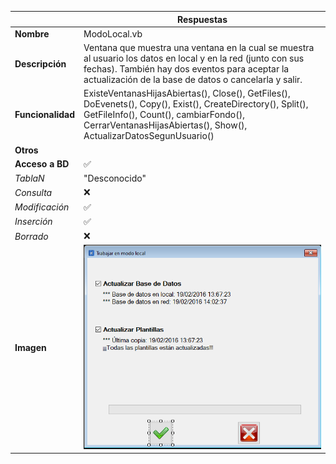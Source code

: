 |                   | **Respuestas**                          |
|-------------------|-----------------------------------------|
|**Nombre**         | ModoLocal.vb      |
|**Descripción**    | Ventana que muestra una ventana en la cual se muestra al usuario los datos en local y en la red (junto con sus fechas). También hay dos eventos para aceptar la actualización de la base de datos o cancelarla y salir.|
|**Funcionalidad**  | ExisteVentanasHijasAbiertas(), Close(), GetFiles(), DoEvenets(), Copy(), Exist(), CreateDirectory(), Split(), GetFileInfo(), Count(), cambiarFondo(), CerrarVentanasHijasAbiertas(), Show(), ActualizarDatosSegunUsuario()|
|**Otros**          |     |
|**Acceso a BD**    | ✅ |
|*TablaN*           | "Desconocido" |
|*Consulta*         | ❌ |
|*Modificación*     | ✅ |
|*Inserción*        | ✅ |
|*Borrado*          | ❌ |
|**Imagen**         | ![Captura_de_pantalla](Capturas/ModoLocal_Ventana.png )|